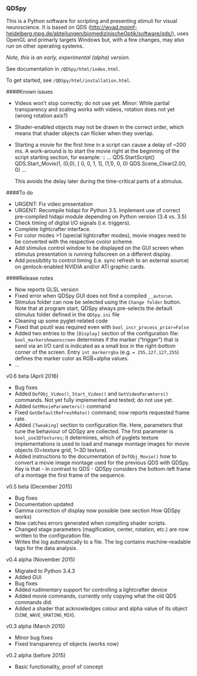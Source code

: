 ### QDSpy

This is a Python software for scripting and presenting stimuli for visual neuroscience. 
It is based on QDS (http://wvad.mpimf-heidelberg.mpg.de/abteilungen/biomedizinischeOptik/software/qds/), 
uses OpenGL and primarly targets Windows but, with a few changes, may also run on other operating systems.

*Note, this is an early, experimental (alpha) version.*

See documentation in ``/QDSpy/html/index.html``.

To get started, see ``/QDSpy/html/installation.html``.

####Known issues

* Videos won't stop correctly; do not use yet.
  Minor: While partial transparency and scaling works with videos, rotation
  does not yet (wrong rotation axis?)

* Shader-enabled objects may not be drawn in the correct order, which means
  that shader objects can flicker when they overlap.

* Starting a movie for the first time in a script can cause a delay of ~200 ms.
  A work-around is to start the movie right at the beginning of the script
  starting section, for example:
  ::
    ...
    QDS.StartScript()
    QDS.Start_Movie(1, (0,0), [ 0,  0, 1,  1], (1,1), 0, 0)
    QDS.Scene_Clear(2.00, 0)
    ...

  This avoids the delay later during the time-critical parts of a stimulus. 

####To do

* URGENT: Fix video presentation
* URGENT: Recompile hidapi for Python 3.5. Implement use of correct pre-compiled
  hidapi module depending on Python version (3.4 vs. 3.5)
* Check timing of digital I/O signals (i.e. triggers).
* Complete lightcrafter interface.
* For color modes >1 (special lightcrafter modes), movie images need to be
  converted with the respective cvolor scheme.
* Add stimulus control window to be displayed on the GUI screen when stimulus
  presentation is running fullscreen on a different display.
* Add possibitity to control timing (i.e. sync refresh to an external source) 
  on genlock-enabled NVIDIA and/or ATI graphic cards.

####Release notes

* Now reports GLSL version
* Fixed error when QDSpy GUI does not find a compiled `__autorun`.
* Stimulus folder can now be selected using the  `Change folder` button. Note
  that at program start, QDSpy always pre-selects the default stimulus folder
  defined in the `QDSpy.ini` file
* Cleaning up some pyglet-related code
* Fixed that psutil was required even with `bool_incr_process_prior=False`
* Added two entries to the `[Display]` section of the configuration file: 
  `bool_markershowonscreen` determines if the marker (“trigger”) that is send 
  via an I/O card is indicated as a small box in the right-bottom corner of the
  screen. Entry `int_markerrgba` (e.g. `= 255,127,127,255`) defines the marker 
  color as RGB+alpha values.
* ...

v0.6 beta (April 2016)
* Bug fixes
* Added ``DefObj_Video()``, ``Start_Video()`` and ``GetVideoParamters()`` commands. Not yet fully implemented and tested; do not use yet.
* Added ``GetMovieParameters()`` command
* Fixed ``GetDefaultRefreshRate()`` command; now reports requested frame rate.
* Added ``[Tweaking]`` section to configuration file. Here, parameters that tune the behaviour of QDSpy are collected. The first parameter is ``bool_use3DTextures``; it determines, which of pyglets texture implementations is used to load and manage montage images for movie objects (0=texture grid, 1=3D texture).
* Added instructions to the documentation of ``DefObj_Movie()`` how to convert a movie image montage used for the previous QDS with QDSpy. Key is that - in contrast to QDS - QDSpy considers the bottom-left frame of a montage the first frame of the sequence.

v0.5 beta (December 2015)
* Bug fixes
* Documentation updated
* Gamma correction of display now possible (see section How QDSpy works)
* Now catches errors generated when compiling shader scripts.
* Changed stage parameters (magification, center, rotation, etc.) are now written to the configuration file.
* Writes the log automatically to a file. The log contains machine-readable tags for the data analysis.

v0.4 alpha (November 2015)
* Migrated to Python 3.4.3
* Added GUI
* Bug fixes
* Added rudimentary support for controlling a lightcrafter device
* Added movie commands, currently only copying what the old QDS commands did.
* Added a shader that acknowledges colour and alpha value of its object (``SINE_WAVE_GRATING_MIX``).

v0.3 alpha (March 2015)
* Minor bug fixes
* Fixed transparency of objects (works now)

v0.2 alpha (before 2015)
* Basic functionality, proof of concept
